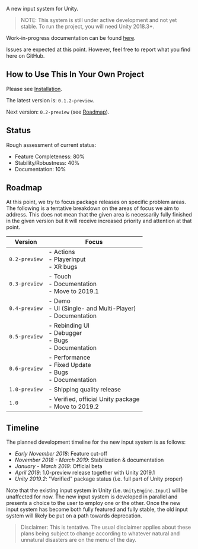 A new input system for Unity.

>NOTE: This system is still under active development and not yet stable. To run the project, you will need Unity 2018.3+.

Work-in-progress documentation can be found [here](https://github.com/Unity-Technologies/InputSystem/blob/develop/Packages/com.unity.inputsystem/Documentation~/InputSystem.md).

Issues are expected at this point. However, feel free to report what you find here on GitHub.

## How to Use This In Your Own Project

Please see [Installation](https://github.com/Unity-Technologies/InputSystem/blob/develop/Packages/com.unity.inputsystem/Documentation~/Installation.md).

The latest version is: `0.1.2-preview`.

Next version: `0.2-preview` (see [Roadmap](#roadmap)).

## Status

Rough assessment of current status:

- Feature Completeness: 80%
- Stability/Robustness: 40%
- Documentation: 10%

## Roadmap

At this point, we try to focus package releases on specific problem areas. The following is a tentative breakdown on the areas of focus we aim to address. This does not mean that the given area is necessarily fully finished in the given version but it will receive increased priority and attention at that point.

|Version|Focus|
|-------|-----|
|`0.2-preview`|- Actions<br>- PlayerInput<br>- XR bugs|
|`0.3-preview`|- Touch<br>- Documentation<br>- Move to 2019.1|
|`0.4-preview`|- Demo<br>- UI (Single- and Multi-Player)<br>- Documentation|
|`0.5-preview`|- Rebinding UI<br>- Debugger<br>- Bugs<br>- Documentation|
|`0.6-preview`|- Performance<br>- Fixed Update<br>- Bugs<br>- Documentation|
|`1.0-preview`|- Shipping quality release|
|`1.0`|- Verified, official Unity package<br>- Move to 2019.2|

## Timeline

The planned development timeline for the new input system is as follows:

- *Early November 2018*: Feature cut-off
- *November 2018 - March 2019*: Stabilization & documentation
- *January - March 2019*: Official beta
- *April 2019*: 1.0-preview release together with Unity 2019.1
- *Unity 2019.2*: "Verified" package status (i.e. full part of Unity proper)

Note that the existing input system in Unity (i.e. `UnityEngine.Input`) will be unaffected for now. The new input system is developed in parallel and presents a choice to the user to employ one or the other. Once the new input system has become both fully featured and fully stable, the old input system will likely be put on a path towards deprecation.

>Disclaimer: This is tentative. The usual disclaimer applies about these plans being subject to change according to whatever natural and unnatural disasters are on the menu of the day.